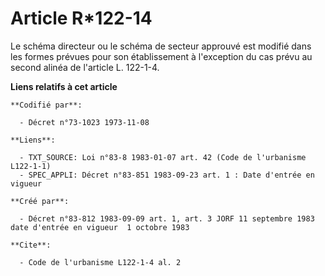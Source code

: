 # Article R*122-14

Le schéma directeur ou le schéma de secteur approuvé est modifié dans les formes prévues pour son établissement à l'exception
du cas prévu au second alinéa de l'article L. 122-1-4.

**Liens relatifs à cet article**

	**Codifié par**:

	  - Décret n°73-1023 1973-11-08

	**Liens**:

	  - TXT_SOURCE: Loi n°83-8 1983-01-07 art. 42 (Code de l'urbanisme L122-1-1)
	  - SPEC_APPLI: Décret n°83-851 1983-09-23 art. 1 : Date d'entrée en vigueur

	**Créé par**:

	  - Décret n°83-812 1983-09-09 art. 1, art. 3 JORF 11 septembre 1983 date d'entrée en vigueur  1 octobre 1983

	**Cite**:

	  - Code de l'urbanisme L122-1-4 al. 2
